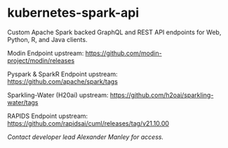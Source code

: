 # kubernetes-spark-api
Custom Apache Spark backed GraphQL and REST API endpoints for Web, Python, R, and Java clients.

Modin Endpoint upstream: https://github.com/modin-project/modin/releases

Pyspark & SparkR Endpoint upstream: https://github.com/apache/spark/tags

Sparkling-Water (H20ai) upstream: https://github.com/h2oai/sparkling-water/tags

RAPIDS Endpoint upstream: https://github.com/rapidsai/cuml/releases/tag/v21.10.00

*Contact developer lead Alexander Manley for access.*
